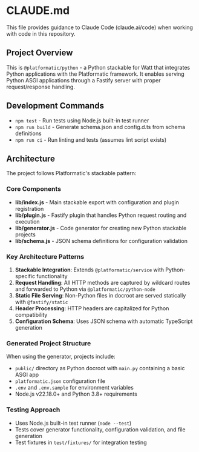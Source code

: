 # CLAUDE.md

This file provides guidance to Claude Code (claude.ai/code) when working with code in this repository.

## Project Overview

This is `@platformatic/python` - a Python stackable for Watt that integrates Python applications with the Platformatic framework. It enables serving Python ASGI applications through a Fastify server with proper request/response handling.

## Development Commands

- `npm test` - Run tests using Node.js built-in test runner
- `npm run build` - Generate schema.json and config.d.ts from schema definitions
- `npm run ci` - Run linting and tests (assumes lint script exists)

## Architecture

The project follows Platformatic's stackable pattern:

### Core Components

- **lib/index.js** - Main stackable export with configuration and plugin registration
- **lib/plugin.js** - Fastify plugin that handles Python request routing and execution
- **lib/generator.js** - Code generator for creating new Python stackable projects
- **lib/schema.js** - JSON schema definitions for configuration validation

### Key Architecture Patterns

1. **Stackable Integration**: Extends `@platformatic/service` with Python-specific functionality
2. **Request Handling**: All HTTP methods are captured by wildcard routes and forwarded to Python via `@platformatic/python-node`
3. **Static File Serving**: Non-Python files in docroot are served statically with `@fastify/static`
4. **Header Processing**: HTTP headers are capitalized for Python compatibility
5. **Configuration Schema**: Uses JSON schema with automatic TypeScript generation

### Generated Project Structure

When using the generator, projects include:
- `public/` directory as Python docroot with `main.py` containing a basic ASGI app
- `platformatic.json` configuration file
- `.env` and `.env.sample` for environment variables
- Node.js v22.18.0+ and Python 3.8+ requirements

### Testing Approach

- Uses Node.js built-in test runner (`node --test`)
- Tests cover generator functionality, configuration validation, and file generation
- Test fixtures in `test/fixtures/` for integration testing
